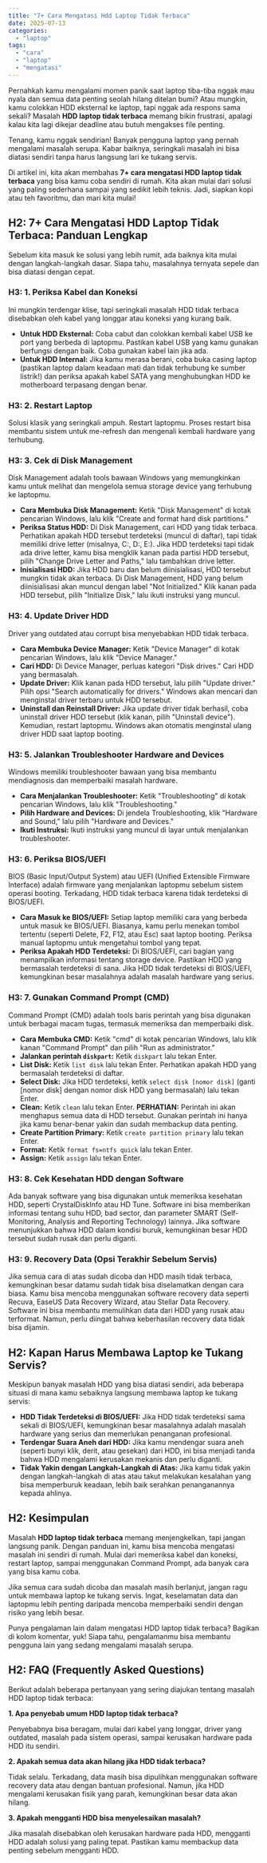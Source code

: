 ```yaml
---
title: "7+ Cara Mengatasi Hdd Laptop Tidak Terbaca"
date: 2025-07-13
categories: 
  - "laptop"
tags: 
  - "cara"
  - "laptop"
  - "mengatasi"
---
```


Pernahkah kamu mengalami momen panik saat laptop tiba-tiba nggak mau nyala dan semua data penting seolah hilang ditelan bumi? Atau mungkin, kamu colokkan HDD eksternal ke laptop, tapi nggak ada respons sama sekali? Masalah **HDD laptop tidak terbaca** memang bikin frustrasi, apalagi kalau kita lagi dikejar deadline atau butuh mengakses file penting.

Tenang, kamu nggak sendirian! Banyak pengguna laptop yang pernah mengalami masalah serupa. Kabar baiknya, seringkali masalah ini bisa diatasi sendiri tanpa harus langsung lari ke tukang servis.

Di artikel ini, kita akan membahas **7+ cara mengatasi HDD laptop tidak terbaca** yang bisa kamu coba sendiri di rumah. Kita akan mulai dari solusi yang paling sederhana sampai yang sedikit lebih teknis. Jadi, siapkan kopi atau teh favoritmu, dan mari kita mulai!

## H2: 7+ Cara Mengatasi HDD Laptop Tidak Terbaca: Panduan Lengkap

Sebelum kita masuk ke solusi yang lebih rumit, ada baiknya kita mulai dengan langkah-langkah dasar. Siapa tahu, masalahnya ternyata sepele dan bisa diatasi dengan cepat.

### H3: 1. Periksa Kabel dan Koneksi

Ini mungkin terdengar klise, tapi seringkali masalah HDD tidak terbaca disebabkan oleh kabel yang longgar atau koneksi yang kurang baik.

- **Untuk HDD Eksternal:** Coba cabut dan colokkan kembali kabel USB ke port yang berbeda di laptopmu. Pastikan kabel USB yang kamu gunakan berfungsi dengan baik. Coba gunakan kabel lain jika ada.
- **Untuk HDD Internal:** Jika kamu merasa berani, coba buka casing laptop (pastikan laptop dalam keadaan mati dan tidak terhubung ke sumber listrik!) dan periksa apakah kabel SATA yang menghubungkan HDD ke motherboard terpasang dengan benar.

### H3: 2. Restart Laptop

Solusi klasik yang seringkali ampuh. Restart laptopmu. Proses restart bisa membantu sistem untuk me-refresh dan mengenali kembali hardware yang terhubung.

### H3: 3. Cek di Disk Management

Disk Management adalah tools bawaan Windows yang memungkinkan kamu untuk melihat dan mengelola semua storage device yang terhubung ke laptopmu.

- **Cara Membuka Disk Management:** Ketik "Disk Management" di kotak pencarian Windows, lalu klik "Create and format hard disk partitions."
- **Periksa Status HDD:** Di Disk Management, cari HDD yang tidak terbaca. Perhatikan apakah HDD tersebut terdeteksi (muncul di daftar), tapi tidak memiliki drive letter (misalnya, C:, D:, E:). Jika HDD terdeteksi tapi tidak ada drive letter, kamu bisa mengklik kanan pada partisi HDD tersebut, pilih "Change Drive Letter and Paths," lalu tambahkan drive letter.
- **Inisialisasi HDD:** Jika HDD baru dan belum diinisialisasi, HDD tersebut mungkin tidak akan terbaca. Di Disk Management, HDD yang belum diinisialisasi akan muncul dengan label "Not Initialized." Klik kanan pada HDD tersebut, pilih "Initialize Disk," lalu ikuti instruksi yang muncul.

### H3: 4. Update Driver HDD

Driver yang outdated atau corrupt bisa menyebabkan HDD tidak terbaca.

- **Cara Membuka Device Manager:** Ketik "Device Manager" di kotak pencarian Windows, lalu klik "Device Manager."
- **Cari HDD:** Di Device Manager, perluas kategori "Disk drives." Cari HDD yang bermasalah.
- **Update Driver:** Klik kanan pada HDD tersebut, lalu pilih "Update driver." Pilih opsi "Search automatically for drivers." Windows akan mencari dan menginstal driver terbaru untuk HDD tersebut.
- **Uninstall dan Reinstall Driver:** Jika update driver tidak berhasil, coba uninstall driver HDD tersebut (klik kanan, pilih "Uninstall device"). Kemudian, restart laptopmu. Windows akan otomatis menginstal ulang driver HDD saat laptop booting.

### H3: 5. Jalankan Troubleshooter Hardware and Devices

Windows memiliki troubleshooter bawaan yang bisa membantu mendiagnosis dan memperbaiki masalah hardware.

- **Cara Menjalankan Troubleshooter:** Ketik "Troubleshooting" di kotak pencarian Windows, lalu klik "Troubleshooting."
- **Pilih Hardware and Devices:** Di jendela Troubleshooting, klik "Hardware and Sound," lalu pilih "Hardware and Devices."
- **Ikuti Instruksi:** Ikuti instruksi yang muncul di layar untuk menjalankan troubleshooter.

### H3: 6. Periksa BIOS/UEFI

BIOS (Basic Input/Output System) atau UEFI (Unified Extensible Firmware Interface) adalah firmware yang menjalankan laptopmu sebelum sistem operasi booting. Terkadang, HDD tidak terbaca karena tidak terdeteksi di BIOS/UEFI.

- **Cara Masuk ke BIOS/UEFI:** Setiap laptop memiliki cara yang berbeda untuk masuk ke BIOS/UEFI. Biasanya, kamu perlu menekan tombol tertentu (seperti Delete, F2, F12, atau Esc) saat laptop booting. Periksa manual laptopmu untuk mengetahui tombol yang tepat.
- **Periksa Apakah HDD Terdeteksi:** Di BIOS/UEFI, cari bagian yang menampilkan informasi tentang storage device. Pastikan HDD yang bermasalah terdeteksi di sana. Jika HDD tidak terdeteksi di BIOS/UEFI, kemungkinan besar masalahnya adalah masalah hardware yang serius.

### H3: 7. Gunakan Command Prompt (CMD)

Command Prompt (CMD) adalah tools baris perintah yang bisa digunakan untuk berbagai macam tugas, termasuk memeriksa dan memperbaiki disk.

- **Cara Membuka CMD:** Ketik "cmd" di kotak pencarian Windows, lalu klik kanan "Command Prompt" dan pilih "Run as administrator."
- **Jalankan perintah `diskpart`:** Ketik `diskpart` lalu tekan Enter.
- **List Disk:** Ketik `list disk` lalu tekan Enter. Perhatikan apakah HDD yang bermasalah terdeteksi di daftar.
- **Select Disk:** Jika HDD terdeteksi, ketik `select disk [nomor disk]` (ganti \[nomor disk\] dengan nomor disk HDD yang bermasalah) lalu tekan Enter.
- **Clean:** Ketik `clean` lalu tekan Enter. **PERHATIAN:** Perintah ini akan menghapus semua data di HDD tersebut. Gunakan perintah ini hanya jika kamu benar-benar yakin dan sudah membackup data penting.
- **Create Partition Primary:** Ketik `create partition primary` lalu tekan Enter.
- **Format:** Ketik `format fs=ntfs quick` lalu tekan Enter.
- **Assign:** Ketik `assign` lalu tekan Enter.

### H3: 8. Cek Kesehatan HDD dengan Software

Ada banyak software yang bisa digunakan untuk memeriksa kesehatan HDD, seperti CrystalDiskInfo atau HD Tune. Software ini bisa memberikan informasi tentang suhu HDD, bad sector, dan parameter SMART (Self-Monitoring, Analysis and Reporting Technology) lainnya. Jika software menunjukkan bahwa HDD dalam kondisi buruk, kemungkinan besar HDD tersebut sudah rusak dan perlu diganti.

### H3: 9. Recovery Data (Opsi Terakhir Sebelum Servis)

Jika semua cara di atas sudah dicoba dan HDD masih tidak terbaca, kemungkinan besar datamu sudah tidak bisa diselamatkan dengan cara biasa. Kamu bisa mencoba menggunakan software recovery data seperti Recuva, EaseUS Data Recovery Wizard, atau Stellar Data Recovery. Software ini bisa membantu memulihkan data dari HDD yang rusak atau terformat. Namun, perlu diingat bahwa keberhasilan recovery data tidak bisa dijamin.

## H2: Kapan Harus Membawa Laptop ke Tukang Servis?

Meskipun banyak masalah HDD yang bisa diatasi sendiri, ada beberapa situasi di mana kamu sebaiknya langsung membawa laptop ke tukang servis:

- **HDD Tidak Terdeteksi di BIOS/UEFI:** Jika HDD tidak terdeteksi sama sekali di BIOS/UEFI, kemungkinan besar masalahnya adalah masalah hardware yang serius dan memerlukan penanganan profesional.
- **Terdengar Suara Aneh dari HDD:** Jika kamu mendengar suara aneh (seperti bunyi klik, derit, atau gesekan) dari HDD, ini bisa menjadi tanda bahwa HDD mengalami kerusakan mekanis dan perlu diganti.
- **Tidak Yakin dengan Langkah-Langkah di Atas:** Jika kamu tidak yakin dengan langkah-langkah di atas atau takut melakukan kesalahan yang bisa memperburuk keadaan, lebih baik serahkan penanganannya kepada ahlinya.

## H2: Kesimpulan

Masalah **HDD laptop tidak terbaca** memang menjengkelkan, tapi jangan langsung panik. Dengan panduan ini, kamu bisa mencoba mengatasi masalah ini sendiri di rumah. Mulai dari memeriksa kabel dan koneksi, restart laptop, sampai menggunakan Command Prompt, ada banyak cara yang bisa kamu coba.

Jika semua cara sudah dicoba dan masalah masih berlanjut, jangan ragu untuk membawa laptop ke tukang servis. Ingat, keselamatan data dan laptopmu lebih penting daripada mencoba memperbaiki sendiri dengan risiko yang lebih besar.

Punya pengalaman lain dalam mengatasi HDD laptop tidak terbaca? Bagikan di kolom komentar, yuk! Siapa tahu, pengalamanmu bisa membantu pengguna lain yang sedang mengalami masalah serupa.

## H2: FAQ (Frequently Asked Questions)

Berikut adalah beberapa pertanyaan yang sering diajukan tentang masalah HDD laptop tidak terbaca:

**1\. Apa penyebab umum HDD laptop tidak terbaca?**

Penyebabnya bisa beragam, mulai dari kabel yang longgar, driver yang outdated, masalah pada sistem operasi, sampai kerusakan hardware pada HDD itu sendiri.

**2\. Apakah semua data akan hilang jika HDD tidak terbaca?**

Tidak selalu. Terkadang, data masih bisa dipulihkan menggunakan software recovery data atau dengan bantuan profesional. Namun, jika HDD mengalami kerusakan fisik yang parah, kemungkinan besar data akan hilang.

**3\. Apakah mengganti HDD bisa menyelesaikan masalah?**

Jika masalah disebabkan oleh kerusakan hardware pada HDD, mengganti HDD adalah solusi yang paling tepat. Pastikan kamu membackup data penting sebelum mengganti HDD.
